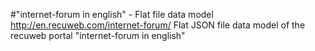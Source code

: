 #"internet-forum in english" - Flat file data model
http://en.recuweb.com/internet-forum/
Flat JSON file data model of the recuweb portal "internet-forum in english"
